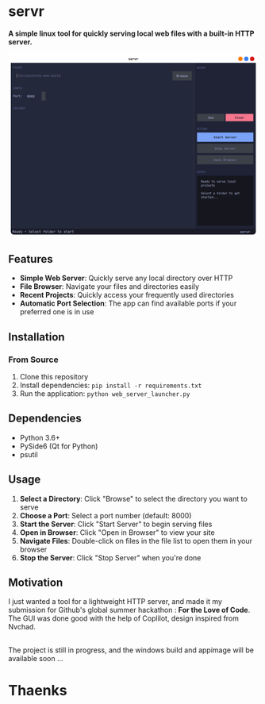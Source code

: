 # servr

**A simple linux tool for quickly serving local web files with a built-in HTTP server.**

![Web Server Launcher Screenshot](/utils/Screenshot.png)

## Features

- **Simple Web Server**: Quickly serve any local directory over HTTP
- **File Browser**: Navigate your files and directories easily
- **Recent Projects**: Quickly access your frequently used directories
- **Automatic Port Selection**: The app can find available ports if your preferred one is in use

## Installation

### From Source

1. Clone this repository
2. Install dependencies: `pip install -r requirements.txt`
3. Run the application: `python web_server_launcher.py`

## Dependencies

- Python 3.6+
- PySide6 (Qt for Python)
- psutil

## Usage

1. **Select a Directory**: Click "Browse" to select the directory you want to serve
2. **Choose a Port**: Select a port number (default: 8000)
3. **Start the Server**: Click "Start Server" to begin serving files
4. **Open in Browser**: Click "Open in Browser" to view your site
5. **Navigate Files**: Double-click on files in the file list to open them in your browser
6. **Stop the Server**: Click "Stop Server" when you're done


## Motivation

I just wanted a tool for a lightweight HTTP server, and made it my submission for Github's global summer hackathon : **For the Love of Code**.
The GUI was done good with the help of Coplilot, design inspired from Nvchad.

##


The project is still in progress, and the windows build and appimage will be available soon ...

# Thaenks
